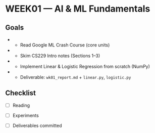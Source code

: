 # WEEK01 — AI & ML Fundamentals

## Goals
- - Read Google ML Crash Course (core units)
- - Skim CS229 Intro notes (Sections 1–3)
- - Implement Linear & Logistic Regression from scratch (NumPy)
- - Deliverable: `wk01_report.md` + `linear.py`, `logistic.py`

## Checklist
- [ ] Reading
- [ ] Experiments
- [ ] Deliverables committed

